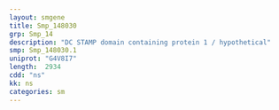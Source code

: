 ```yaml
---
layout: smgene
title: Smp_148030
grp: Smp_14
description: "DC STAMP domain containing protein 1 / hypothetical"
smp: Smp_148030.1
uniprot: "G4V8I7"
length:  2934
cdd: "ns"
kk: ns
categories: sm
---
```

